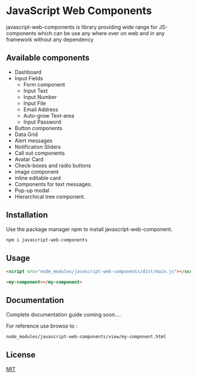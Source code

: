# JavaScript Web Components

javascript-web-components is library providing wide range for JS-components which can be use any where over on web and in any framework without any dependency

## Available components

* Dashboard
* Input Fields
     * Form component 
     * Input Text
     * Input Number
     * Input File
     * Email Address
     * Auto-grow Text-area
     * Input Password
* Button components
* Data Grid
* Alert messages
* Notification Sliders
* Call out components
* Avatar Card
* Check-boxes and radio buttons
* image component
* inline editable card
* Components for text messages.
* Pop-up modal
* Hierarchical tree component.

## Installation

Use the package manager npm to install javascript-web-component.

```bash
npm i javascript-web-components
```

## Usage

```html
<script src="node_modules/javascript-web-components/dist/main.js"></script>

<my-component></my-component>
```
## Documentation

Complete documentation guide coming soon....

For reference use browse to :

```html
node_modules/javascript-web-components/view/my-component.html
```

## License
[MIT](https://choosealicense.com/licenses/mit/)